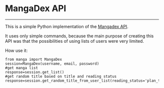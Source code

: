 # MangaDex API
____
This is a simple Python implementation of the [Mangadex API](https://api.mangadex.org/swagger.html). 

It uses only simple commands, because the main purpose of creating this API was that the possibilities of using lists of users were very limited.

How use it:
```
from manga import MangaDex
session=MangaDex(username, email, password)
#get manga list
response=session.get_list()
#get random title based on title and reading status
response=session.get_random_title_from_user_list(reading_status='plan_to_read',title_status='completed')
```
